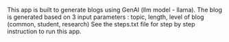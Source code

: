 This app is built to generate blogs using GenAI (llm model - llama).
The blog is generated based on 3 input parameters : topic, length, level of blog (common, student, research)
See the steps.txt file for step by step instruction to run this app.
